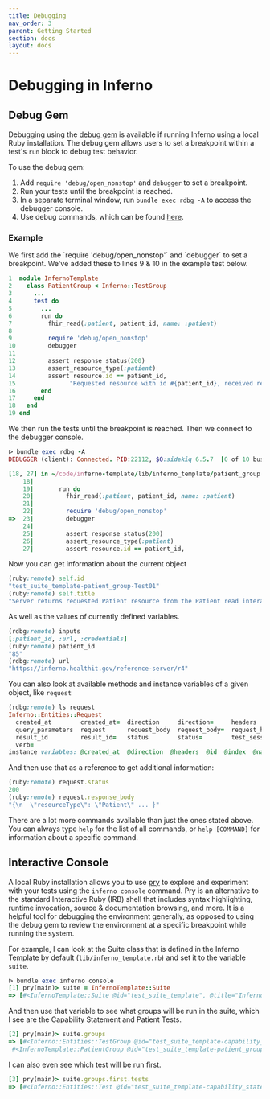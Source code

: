 ```yaml
---
title: Debugging
nav_order: 3
parent: Getting Started
section: docs
layout: docs
---
```


# Debugging in Inferno

## Debug Gem

Debugging using the [debug gem](https://github.com/ruby/debug) is available if running
Inferno using a local Ruby installation. The debug gem allows users to set a breakpoint within a test's 
`run` block to debug test behavior.

To use the debug gem:
1. Add `require 'debug/open_nonstop'` and `debugger` to set a breakpoint.
2. Run your tests until the breakpoint is reached.
3. In a separate terminal window, run `bundle exec rdbg -A` to access the
  debugger console.
4. Use debug commands, which can be found [here](https://github.com/ruby/debug#debug-command-on-the-debug-console).

<h3 data-toc-skip class="h4">Example</h3>
We first add the `require 'debug/open_nonstop'` and `debugger` to set a breakpoint. We've added
these to lines 9 & 10 in the example test below.

```ruby
1  module InfernoTemplate
2    class PatientGroup < Inferno::TestGroup
3      ...
4      test do
5        ...
6        run do
7          fhir_read(:patient, patient_id, name: :patient)
8 
9          require 'debug/open_nonstop'
10         debugger
11 
12         assert_response_status(200)
13         assert_resource_type(:patient)
14         assert resource.id == patient_id,
15               "Requested resource with id #{patient_id}, received resource with id #{resource.id}"
16       end
17     end
18   end
19 end
```

We then run the tests until the breakpoint is reached. Then we connect to the debugger console.

```ruby
ᐅ bundle exec rdbg -A
DEBUGGER (client): Connected. PID:22112, $0:sidekiq 6.5.7  [0 of 10 busy]

[18, 27] in ~/code/inferno-template/lib/inferno_template/patient_group.rb
    18|
    19|       run do
    20|         fhir_read(:patient, patient_id, name: :patient)
    21|
    22|         require 'debug/open_nonstop'
=>  23|         debugger
    24|
    25|         assert_response_status(200)
    26|         assert_resource_type(:patient)
    27|         assert resource.id == patient_id,
```
Now you can get information about the current object
```ruby
(ruby:remote) self.id
"test_suite_template-patient_group-Test01"
(ruby:remote) self.title
"Server returns requested Patient resource from the Patient read interaction"
```
As well as the values of currently defined variables.
```ruby
(rdbg:remote) inputs
[:patient_id, :url, :credentials]
(ruby:remote) patient_id
"85"
(rdbg:remote) url
"https://inferno.healthit.gov/reference-server/r4"
```
You can also look at available methods and instance variables of a given object, like `request`
```ruby
(rdbg:remote) ls request
Inferno::Entities::Request
  created_at        created_at=  direction     direction=     headers          headers=          id        id=         index          index=          name             name=
  query_parameters  request      request_body  request_body=  request_header   request_headers   resource  response    response_body  response_body=  response_header  response_headers
  result_id         result_id=   status        status=        test_session_id  test_session_id=  to_hash   updated_at  updated_at=    url             url=             verb
  verb=
instance variables: @created_at  @direction  @headers  @id  @index  @name  @request_body  @response_body  @result_id  @status  @test_session_id  @updated_at  @url  @verb
```
And then use that as a reference to get additional information:
```ruby
(ruby:remote) request.status
200
(ruby:remote) request.response_body
"{\n  \"resourceType\": \"Patient\" ... }"
```
There are a lot more commands available than just the ones stated above.
You can always type `help` for the list of all commands, or `help [COMMAND]` for information about a specific command. 

## Interactive Console

A local Ruby installation allows you to use [pry](https://pry.github.io/) to explore and experiment with your tests using the
`inferno console` command. Pry is an alternative to the standard Interactive Ruby (IRB) shell that includes 
syntax highlighting, runtime invocation, source & documentation browsing, and more. It is a helpful tool for debugging
the environment generally, as opposed to using the debug gem to review the environment at a specific breakpoint while
running the system.

For example, I can look at the Suite class that is defined in the Inferno Template by default (`lib/inferno_template.rb`) and
set it to the variable `suite`.

```ruby
ᐅ bundle exec inferno console
[1] pry(main)> suite = InfernoTemplate::Suite
=> [#<InfernoTemplate::Suite @id="test_suite_template", @title="Inferno Test Suite Template">]
```

And then use that variable to see what groups will be run in the suite, which I see are the Capability Statement and Patient Tests.

```ruby
[2] pry(main)> suite.groups
=> [#<Inferno::Entities::TestGroup @id="test_suite_template-capability_statement", @short_id="1", @title="Capability Statement">,
 #<InfernoTemplate::PatientGroup @id="test_suite_template-patient_group", @short_id="2", @title="Patient  Tests">]
```

I can also even see which test will be run first.

```ruby
[3] pry(main)> suite.groups.first.tests
=> [#<Inferno::Entities::Test @id="test_suite_template-capability_statement-capability_statement_read", @short_id="1.01", @title="Read CapabilityStatement">]
```